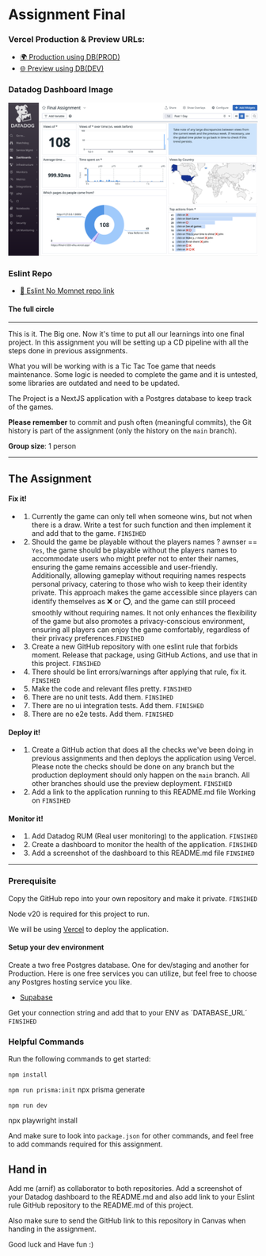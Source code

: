 # Assignment Final

### Vercel Production & Preview URLs:
- [ 🌍 Production using DB(PROD)](https://final-t-533-vihu.vercel.app/)
- [🌐 Preview using DB(DEV)](https://final-t-533-vihu-4u9wkfca7-einar-tomas-projects.vercel.app/)


### Datadog Dashboard Image
![DataDog Dashboard Image](image.png)

### Eslint Repo
- [ 🧹 Eslint No Momnet repo link](https://github.com/ETG01/2_FINAL_ESLINT)

#### The full circle

---

This is it. The Big one. Now it's time to put all our learnings into one final project. In this assignment you will be setting up a CD pipeline with all the steps done in previous assignments.

What you will be working with is a Tic Tac Toe game that needs maintenance. Some logic is needed to complete the game and it is untested, some libraries are outdated and need to be updated.

The Project is a NextJS application with a Postgres database to keep track of the games.

**Please remember** to commit and push often (meaningful commits), the Git history is part of the assignment (only the history on the `main` branch).

**Group size**: 1 person

---

## The Assignment

#### **Fix it!**

- 1. Currently the game can only tell when someone wins, but not when there is a draw. Write a test for such function and then implement it and add that to the game. `FINSIHED`
- 2. Should the game be playable without the players names ? awnser == `Yes`, the game should be playable without the players names to accommodate users who might prefer not to enter their names, ensuring the game remains accessible and user-friendly. Additionally, allowing gameplay without requiring names respects personal privacy, catering to those who wish to keep their identity private. This approach makes the game accessible since players can identify themselves as ❌ or ⭕, and the game can still proceed smoothly without requiring names. It not only enhances the flexibility of the game but also promotes a privacy-conscious environment, ensuring all players can enjoy the game comfortably, regardless of their privacy preferences.`FINSIHED`
- 3. Create a new GitHub repository with one eslint rule that forbids moment. Release that package, using GitHub Actions, and use that in this project. `FINSIHED`
- 4. There should be lint errors/warnings after applying that rule, fix it. `FINSIHED`
- 5. Make the code and relevant files pretty. `FINSIHED`
- 6. There are no unit tests. Add them. `FINSIHED`
- 7. There are no ui integration tests. Add them. `FINISHED`
- 8. There are no e2e tests. Add them. `FINISHED`

#### **Deploy it!**

- 1. Create a GitHub action that does all the checks we've been doing in previous assignments and then deploys the application using Vercel. Please note the checks should be done on any branch but the production deployment should only happen on the `main` branch. All other branches should use the preview deployment. `FINSIHED`
- 2. Add a link to the application running to this README.md file Working on `FINSIHED`

#### **Monitor it!**

- 1. Add Datadog RUM (Real user monitoring) to the application. `FINSIHED`
- 2. Create a dashboard to monitor the health of the application. `FINSIHED`
- 3. Add a screenshot of the dashboard to this README.md file `FINSIHED`

---

### Prerequisite

Copy the GitHub repo into your own repository and make it private. `FINSIHED`

Node v20 is required for this project to run.

We will be using [Vercel](https://vercel.com/) to deploy the application.

#### Setup your dev environment

Create a two free Postgres database. One for dev/staging and another for Production.
Here is one free services you can utilize, but feel free to choose any Postgres hosting service you like.

- [Supabase](https://app.supabase.com/)

Get your connection string and add that to your ENV as ´DATABASE_URL´ `FINSIHED`

### Helpful Commands

Run the following commands to get started:

`npm install`

`npm run prisma:init`
npx prisma generate

`npm run dev`

npx playwright install

And make sure to look into `package.json` for other commands, and feel free to add commands required for this assignment.

## Hand in

Add me (arnif) as collaborator to both repositories. Add a screenshot of your Datadog dashboard to the README.md and also add link to your Eslint rule GitHub repository to the README.md of this project.


Also make sure to send the GitHub link to this repository in Canvas when handing in the assignment.

Good luck and Have fun :)
